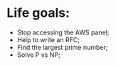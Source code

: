 # Life goals:
 - Stop accessing the AWS panel;
 - Help to write an RFC;
 - Find the largest prime number;
 - Solve P vs NP;
